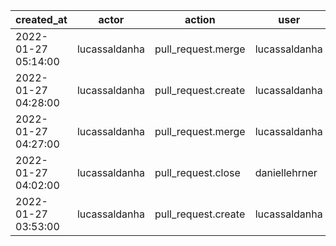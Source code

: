 |          created_at | actor         | action              | user          | repo                    |
| ------------------- | ------------- | ------------------- | ------------- | ----------------------- |
| 2022-01-27 05:14:00 | lucassaldanha | pull_request.merge  | lucassaldanha | hyperledger/besu-native |
| 2022-01-27 04:28:00 | lucassaldanha | pull_request.create | lucassaldanha | hyperledger/besu-native |
| 2022-01-27 04:27:00 | lucassaldanha | pull_request.merge  | lucassaldanha | hyperledger/besu-native |
| 2022-01-27 04:02:00 | lucassaldanha | pull_request.close  | daniellehrner | hyperledger/besu-native |
| 2022-01-27 03:53:00 | lucassaldanha | pull_request.create | lucassaldanha | hyperledger/besu-native |
